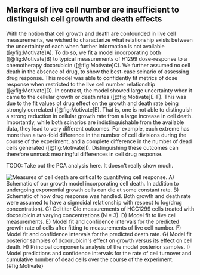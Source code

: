 ## Markers of live cell number are insufficient to distinguish cell growth and death effects


With the notion that cell growth and death are confounded in live cell measurements, we wished to characterize what relationship exists between the uncertainty of each when further information is not available ([@fig:Motivate]A). To do so, we fit a model incorporating both ([@fig:Motivate]B) to typical measurements of H1299 dose-response to a chemotherapy doxorubicin ([@fig:Motivate]C). We further assumed no cell death in the absence of drug, to show the best-case scinario of assessing drug response. This model was able to confidently fit metrics of dose response when restricted to the live cell number relationship ([@fig:Motivate]D). In contrast, the model showed large uncertainty when it came to the cellular growth or death rates ([@fig:Motivate]E-F). This was due to the fit values of drug effect on the growth and death rate being strongly correlated ([@fig:Motivate]E). That is, one is not able to distinguish a strong reduction in cellular growth rate from a large increase in cell death. Importantly, while both scinarios are indistinguishable from the available data, they lead to very different outcomes. For example, each extreme has more than a two-fold difference in the number of cell divisions during the course of the experiment, and a complete difference in the number of dead cells generated ([@fig:Motivate]I). Distinguishing these outcomes can therefore unmask meaningful differences in cell drug response.


TODO: Take out the PCA analysis here. It doesn't really show much.

![**Measures of cell death are critical to quantifying cell response.** A) Schematic of our growth model incorporating cell death. In addition to undergoing exponential growth cells can die at some constant rate. B) Schematic of how drug response was handled. Both growth and death rate were assumed to have a sigmoidal relationship with respect to log(drug concentration). C) Celltiter Glo measurements of HCC1299 cells treated with doxorubicin at varying concentrations (N = 3). D) Model fit to live cell measurements. E) Model fit and confidence intervals for the predicted growth rate of cells after fitting to measurements of live cell number. F) Model fit and confidence intervals for the predicted death rate. G) Model fit posterior samples of doxorubicin's effect on growth versus its effect on cell death. H) Principal components analysis of the model posterior samples. I) Model predictions and confidence intervals for the rate of cell turnover and cumulative number of dead cells over the course of the experiment.](./Figures/Figure1.svg){#fig:Motivate}
